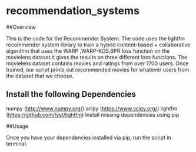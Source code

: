 # recommendation_systems

##Overview

This is the code for the Recommender System. The code uses the lightfm recommender system library to train a
hybrid content-based + collaborative algorithm that uses the WARP ,WARP-KOS,BPR loss function on the movielens dataset.it gives the results on three different loss functions. The movielens dataset contains movies and ratings from over 1700 users. Once trained, our script prints out recommended movies for whatever users from the dataset that we choose.

## Install the following Dependencies

numpy (http://www.numpy.org/)
scipy (https://www.scipy.org/)
lightfm (https://github.com/lyst/lightfm)
Install missing dependencies using pip

##Usage

Once you have your dependencies installed via pip, run the script in terminal.
